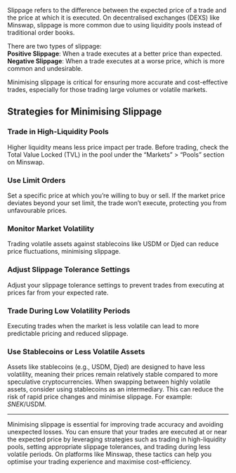 Slippage refers to the difference between the expected price of a trade and the price at which it is executed. On decentralised exchanges (DEXS) like Minswap, slippage is more common due to using liquidity pools instead of traditional order books.

There are two types of slippage:  
**Positive Slippage**: When a trade executes at a better price than expected.  
**Negative Slippage**: When a trade executes at a worse price, which is more common and undesirable.

Minimising slippage is critical for ensuring more accurate and cost-effective trades, especially for those trading large volumes or volatile markets.

## Strategies for Minimising Slippage

### Trade in High-Liquidity Pools
Higher liquidity means less price impact per trade. Before trading, check the Total Value Locked (TVL) in the pool under the “Markets” > “Pools” section on Minswap.

### Use Limit Orders
Set a specific price at which you’re willing to buy or sell. If the market price deviates beyond your set limit, the trade won’t execute, protecting you from unfavourable prices.

### Monitor Market Volatility
Trading volatile assets against stablecoins like USDM or Djed can reduce price fluctuations, minimising slippage.

### Adjust Slippage Tolerance Settings
Adjust your slippage tolerance settings to prevent trades from executing at prices far from your expected rate.

### Trade During Low Volatility Periods
Executing trades when the market is less volatile can lead to more predictable pricing and reduced slippage.

### Use Stablecoins or Less Volatile Assets
Assets like stablecoins (e.g., USDM, Djed) are designed to have less volatility, meaning their prices remain relatively stable compared to more speculative cryptocurrencies. When swapping between highly volatile assets, consider using stablecoins as an intermediary. This can reduce the risk of rapid price changes and minimise slippage. For example: $SNEK/$USDM.

---

Minimising slippage is essential for improving trade accuracy and avoiding unexpected losses. You can ensure that your trades are executed at or near the expected price by leveraging strategies such as trading in high-liquidity pools, setting appropriate slippage tolerances, and trading during less volatile periods. On platforms like Minswap, these tactics can help you optimise your trading experience and maximise cost-efficiency.
